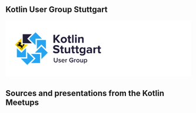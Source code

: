 ## Kotlin User Group Stuttgart

![Logo](./images/Kotlin_Stuttgart_UG_logo.png "Logo")

## Sources and presentations from the Kotlin Meetups
